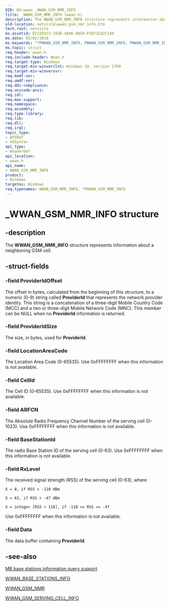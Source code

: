 ```yaml
---
UID: NS:wwan._WWAN_GSM_NMR_INFO
title: _WWAN_GSM_NMR_INFO (wwan.h)
description: The WWAN_GSM_NMR_INFO structure represents information about a neighboring GSM cell.
old-location: netvista\wwan_gsm_nmr_info.htm
tech.root: netvista
ms.assetid: EF22D5C3-7A3B-4A96-A050-FCB71CA2C149
ms.date: 05/02/2018
ms.keywords: "*PWWAN_GSM_NMR_INFO, PWWAN_GSM_NMR_INFO, PWWAN_GSM_NMR_INFO structure pointer [Network Drivers Starting with Windows Vista], WWAN_GSM_NMR_INFO, WWAN_GSM_NMR_INFO structure [Network Drivers Starting with Windows Vista], _WWAN_GSM_NMR_INFO, netvista.wwan_gsm_nmr_info, wwan/PWWAN_GSM_NMR_INFO, wwan/WWAN_GSM_NMR_INFO"
ms.topic: struct
req.header: wwan.h
req.include-header: Wwan.h
req.target-type: Windows
req.target-min-winverclnt: Windows 10, version 1709
req.target-min-winversvr: 
req.kmdf-ver: 
req.umdf-ver: 
req.ddi-compliance: 
req.unicode-ansi: 
req.idl: 
req.max-support: 
req.namespace: 
req.assembly: 
req.type-library: 
req.lib: 
req.dll: 
req.irql: 
topic_type:
- APIRef
- kbSyntax
api_type:
- HeaderDef
api_location:
- wwan.h
api_name:
- WWAN_GSM_NMR_INFO
product:
- Windows
targetos: Windows
req.typenames: WWAN_GSM_NMR_INFO, *PWWAN_GSM_NMR_INFO
---
```


# _WWAN_GSM_NMR_INFO structure

## -description

The **WWAN_GSM_NMR_INFO** structure represents information about a neighboring GSM cell.

## -struct-fields

### -field ProviderIdOffset

The offset in bytes, calculated from the beginning of this structure, to a numeric (0-9) string called **ProviderId** that represents the network provider identity. This string is a concatenation of a three-digit Mobile Country Code (MCC) and a two or three-digit Mobile Network Code (MNC). This member can be NULL when no **ProviderId** information is returned.

### -field ProviderIdSize

The size, in bytes, used for **ProviderId**.

### -field LocationAreaCode

The Location Area Code (0-65535). Use 0xFFFFFFFF when this information is not available.

### -field CellId

The Cell ID (0-65535). Use 0xFFFFFFFF when this information is not available.

### -field ARFCN

The Absolute Radio Frequency Channel Number of the serving cell (0-1023). Use 0xFFFFFFFF when this information is not available.

### -field BaseStationId

The radio Base Station ID of the serving cell (0-63). Use 0xFFFFFFFF when this information is not available.

### -field RxLevel

The received signal strength (RSS) of the serving cell (0-63), where

`X = 0, if RSS < -110 dBm`

`X = 63, if RSS > -47 dBm`

`X = integer [RSS + 110], if -110 <= RSS <= -47`

Use 0xFFFFFFFF when this information is not available.

### -field Data

The data buffer containing **ProviderId**.

## -see-also

[MB base stations information query support](https://docs.microsoft.com/windows-hardware/drivers/network/mb-base-stations-information-query-support)

[WWAN_BASE_STATIONS_INFO](ns-wwan-_wwan_base_stations_info.md)

[WWAN_GSM_NMR](ns-wwan-_wwan_gsm_nmr.md)

[WWAN_GSM_SERVING_CELL_INFO](ns-wwan-_wwan_gsm_serving_cell_info.md)
